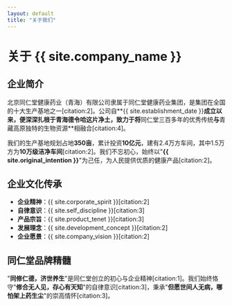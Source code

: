 ```yaml
---
layout: default
title: "关于我们"
---
```


# 关于 {{ site.company_name }}

## 企业简介

北京同仁堂健康药业（青海）有限公司隶属于同仁堂健康药业集团，是集团在全国的十大生产基地之一[citation:2]。公司自**{{ site.establishment_date }}**成立以来，便深深扎根于青海德令哈这片净土，致力于将**同仁堂三百多年的优秀传统**与**青藏高原独特的生物资源**相融合[citation:4]。

我们的生产基地规划占地**350亩**，累计投资**10亿元**，建有2.4万方车间，其中1.5万方为**10万级洁净车间**[citation:2]。我们不忘初心，始终以"**{{ site.original_intention }}**"为己任，为人民提供优质的健康产品[citation:2]。

## 企业文化传承

- **企业精神**：{{ site.corporate_spirit }}[citation:2]
- **自律意识**：{{ site.self_discipline }}[citation:3]
- **产品宗旨**：{{ site.product_tenet }}[citation:3]
- **发展理念**：{{ site.development_concept }}[citation:2]
- **企业愿景**：{{ site.company_vision }}[citation:2]

## 同仁堂品牌精髓

"**同修仁德，济世养生**"是同仁堂创立的初心与企业精神[citation:1]。我们始终恪守"**修合无人见，存心有天知**"的自律意识[citation:3]，秉承"**但愿世间人无病，哪怕架上药生尘**"的崇高情怀[citation:3]。
